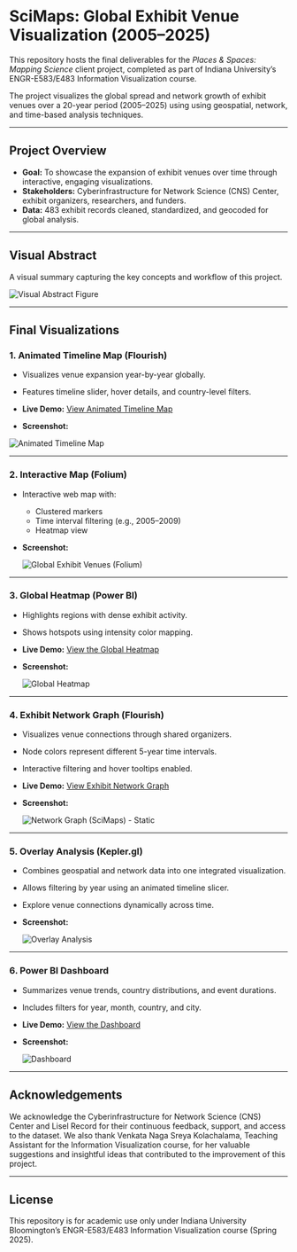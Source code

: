 # SciMaps: Global Exhibit Venue Visualization (2005–2025)

This repository hosts the final deliverables for the *Places & Spaces: Mapping Science* client project, completed as part of Indiana University’s ENGR-E583/E483 Information Visualization course.  

The project visualizes the global spread and network growth of exhibit venues over a 20-year period (2005–2025) using using geospatial, network, and time-based analysis techniques.

---

## Project Overview

- **Goal:** To showcase the expansion of exhibit venues over time through interactive, engaging visualizations.
- **Stakeholders:** Cyberinfrastructure for Network Science (CNS) Center, exhibit organizers, researchers, and funders.
- **Data:** 483 exhibit records cleaned, standardized, and geocoded for global analysis.
  
---

## Visual Abstract 

A visual summary capturing the key concepts and workflow of this project.

![Visual Abstract Figure](https://github.com/user-attachments/assets/a4854b2e-a6f2-426f-9c78-d307d1c2c0e5)

---

## Final Visualizations

### 1. Animated Timeline Map (Flourish)
- Visualizes venue expansion year-by-year globally.
- Features timeline slider, hover details, and country-level filters.
- **Live Demo:** [View Animated Timeline Map](https://public.flourish.studio/visualisation/22489882/)
  
- **Screenshot:**
  
 ![Animated Timeline Map](https://github.com/user-attachments/assets/4d6ded02-df33-4640-8b99-0ea49493b40b)

---

### 2. Interactive Map (Folium)
- Interactive web map with:
  - Clustered markers
  - Time interval filtering (e.g., 2005–2009)
  - Heatmap view
    
- **Screenshot:**
  
  ![Global Exhibit Venues (Folium)](https://github.com/user-attachments/assets/09f06662-86f7-4896-aec2-3f1a329e0167)

---

### 3. Global Heatmap (Power BI)
- Highlights regions with dense exhibit activity.
- Shows hotspots using intensity color mapping.
- **Live Demo:** [View the Global Heatmap](https://app.powerbi.com/view?r=eyJrIjoiMzg0NjY5NTEtOTBkNC00ODQxLTliOTEtZWE1ODFhN2Q4OTk0IiwidCI6IjExMTNiZTM0LWFlZDEtNGQwMC1hYjRiLWNkZDAyNTEwYmU5MSIsImMiOjN9)
  
- **Screenshot:**
  
  ![Global Heatmap](https://github.com/user-attachments/assets/3e1eed8f-a200-46e8-baf6-21c83190dc5f)

---

### 4. Exhibit Network Graph (Flourish)
- Visualizes venue connections through shared organizers.
- Node colors represent different 5-year time intervals.
- Interactive filtering and hover tooltips enabled.
- **Live Demo:** [View Exhibit Network Graph](https://public.flourish.studio/visualisation/22489971/)
  
- **Screenshot:**
  
  ![Network Graph (SciMaps) - Static](https://github.com/user-attachments/assets/7a751b52-5b64-4653-92e0-c6aaf3db6b62)

---

### 5. Overlay Analysis (Kepler.gl)
- Combines geospatial and network data into one integrated visualization.
- Allows filtering by year using an animated timeline slicer.
- Explore venue connections dynamically across time.
  
- **Screenshot:**

  ![Overlay Analysis](https://github.com/user-attachments/assets/0d16059f-96fe-4697-a256-fb4431c6152d)

---

### 6. Power BI Dashboard
- Summarizes venue trends, country distributions, and event durations.
- Includes filters for year, month, country, and city.
- **Live Demo:** [View the Dashboard](https://app.powerbi.com/view?r=eyJrIjoiNWUzMzM3NGQtYjg0ZS00Mjg4LWI0YzUtNWYzMmYwOGIwODBiIiwidCI6IjExMTNiZTM0LWFlZDEtNGQwMC1hYjRiLWNkZDAyNTEwYmU5MSIsImMiOjN9
)
  
- **Screenshot:**
  
  ![Dashboard](https://github.com/user-attachments/assets/818ef916-13c5-4ffb-b2d7-dabc13a9a9cc)

---

## Acknowledgements
We acknowledge the Cyberinfrastructure for Network Science (CNS) Center and Lisel Record for their continuous feedback, support, and access to the dataset. We also thank Venkata Naga Sreya Kolachalama, Teaching Assistant for the Information Visualization course, for her valuable suggestions and insightful ideas that contributed to the improvement of this project.

---

## License
This repository is for academic use only under Indiana University Bloomington’s ENGR-E583/E483 Information Visualization course (Spring 2025).
